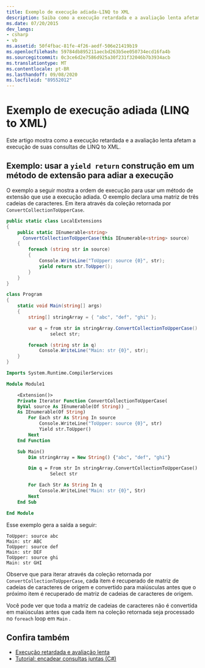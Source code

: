 ```yaml
---
title: Exemplo de execução adiada-LINQ to XML
description: Saiba como a execução retardada e a avaliação lenta afetam a execução de suas consultas de LINQ to XML.
ms.date: 07/20/2015
dev_langs:
- csharp
- vb
ms.assetid: 50f4fbac-81fe-4f26-aedf-506e21419b19
ms.openlocfilehash: 59784db895211aecbd263b5ee050734ecd16fa4b
ms.sourcegitcommit: 0c3ce6d2e7586d925a30f231f32046b7b3934acb
ms.translationtype: MT
ms.contentlocale: pt-BR
ms.lasthandoff: 09/08/2020
ms.locfileid: "89552012"
---
```

# <a name="deferred-execution-example-linq-to-xml"></a>Exemplo de execução adiada (LINQ to XML)

Este artigo mostra como a execução retardada e a avaliação lenta afetam a execução de suas consultas de LINQ to XML.

## <a name="example-use-the-yield-return-construct-in-an-extension-method-to-defer-execution"></a>Exemplo: usar a `yield return` construção em um método de extensão para adiar a execução

O exemplo a seguir mostra a ordem de execução para usar um método de extensão que use a execução adiada. O exemplo declara uma matriz de três cadeias de caracteres. Em itera através da coleção retornada por `ConvertCollectionToUpperCase`.

```csharp
public static class LocalExtensions
{
    public static IEnumerable<string>
      ConvertCollectionToUpperCase(this IEnumerable<string> source)
    {
        foreach (string str in source)
        {
            Console.WriteLine("ToUpper: source {0}", str);
            yield return str.ToUpper();
        }
    }
}

class Program
{
    static void Main(string[] args)
    {
        string[] stringArray = { "abc", "def", "ghi" };

        var q = from str in stringArray.ConvertCollectionToUpperCase()
                select str;

        foreach (string str in q)
            Console.WriteLine("Main: str {0}", str);
    }
}
```

```vb
Imports System.Runtime.CompilerServices

Module Module1

    <Extension()>
    Private Iterator Function ConvertCollectionToUpperCase(
    ByVal source As IEnumerable(Of String)) _
    As IEnumerable(Of String)
        For Each str As String In source
            Console.WriteLine("ToUpper: source {0}", str)
            Yield str.ToUpper()
        Next
    End Function

    Sub Main()
        Dim stringArray = New String() {"abc", "def", "ghi"}

        Dim q = From str In stringArray.ConvertCollectionToUpperCase()
                Select str

        For Each Str As String In q
            Console.WriteLine("Main: str {0}", Str)
        Next
    End Sub

End Module
```

Esse exemplo gera a saída a seguir:

```output
ToUpper: source abc
Main: str ABC
ToUpper: source def
Main: str DEF
ToUpper: source ghi
Main: str GHI
```

Observe que para iterar através da coleção retornada por `ConvertCollectionToUpperCase`, cada item é recuperado de matriz de cadeias de caracteres de origem e convertido para maiúsculas antes que o próximo item é recuperado de matriz de cadeias de caracteres de origem.

Você pode ver que toda a matriz de cadeias de caracteres não é convertida em maiúsculas antes que cada item na coleção retornada seja processado no `foreach` loop em `Main` .

## <a name="see-also"></a>Confira também

- [Execução retardada e avaliação lenta](deferred-execution-lazy-evaluation.md)
- [Tutorial: encadear consultas juntas (C#)](chain-queries-example.md)
